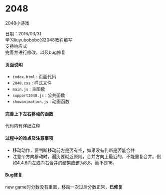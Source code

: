 # 2048
2048小游戏

日期：2016/03/31  
学习liuyubobobo的2048教程编写  
支持响应式  
完善并进行修改，以及bug修复  

#### 页面说明

+  `index.html` : 页面代码
+  `2048.css` : 样式文件
+  `main.js` : 主函数
+  `support2048.js` : 公共函数
+  `showanimation.js` : 动画函数

#### 完善上下左右移动的函数

代码内有详细注释

#### 过程中的难点及注意事项

+ 移动动作，要判断移动前方是否有空，如果没有判断是否能合并
+ 注意个方向移动时，遍历要就近原则，合并方向上最近的，不能重复合并。例如4,4,8向左或向右合并的结果应该为8,8，而不是16。 

#### Bug修复

new game时分数没有重置，移动一次过后分数正常，**已修复**